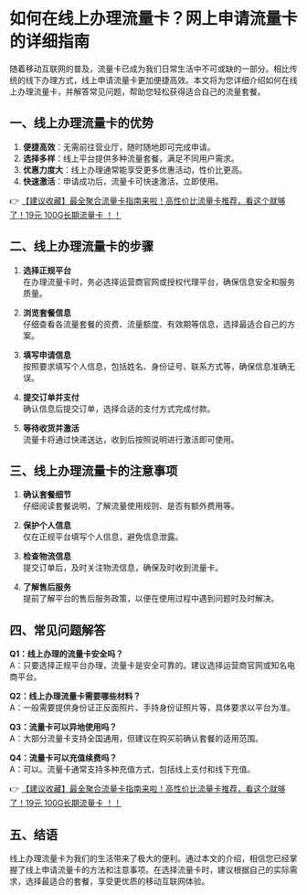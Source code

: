 # 如何在线上办理流量卡？网上申请流量卡的详细指南

随着移动互联网的普及，流量卡已成为我们日常生活中不可或缺的一部分。相比传统的线下办理方式，线上申请流量卡更加便捷高效。本文将为您详细介绍如何在线上办理流量卡，并解答常见问题，帮助您轻松获得适合自己的流量套餐。

## 一、线上办理流量卡的优势

1. **便捷高效**：无需前往营业厅，随时随地即可完成申请。
2. **选择多样**：线上平台提供多种流量套餐，满足不同用户需求。
3. **优惠力度大**：线上办理通常能享受更多优惠活动，性价比更高。
4. **快速激活**：申请成功后，流量卡可快速激活，立即使用。

👉 [【建议收藏】最全聚合流量卡指南来啦！高性价比流量卡推荐，看这个就够了！19元 100G长期流量卡 ！！](https://bit.ly/Liuliangka)

## 二、线上办理流量卡的步骤

1. **选择正规平台**  
   在办理流量卡时，务必选择运营商官网或授权代理平台，确保信息安全和服务质量。

2. **浏览套餐信息**  
   仔细查看各流量套餐的资费、流量额度、有效期等信息，选择最适合自己的方案。

3. **填写申请信息**  
   按照要求填写个人信息，包括姓名、身份证号、联系方式等，确保信息准确无误。

4. **提交订单并支付**  
   确认信息后提交订单，选择合适的支付方式完成付款。

5. **等待收货并激活**  
   流量卡将通过快递送达，收到后按照说明进行激活即可使用。

## 三、线上办理流量卡的注意事项

1. **确认套餐细节**  
   仔细阅读套餐说明，了解流量使用规则、是否有额外费用等。

2. **保护个人信息**  
   仅在正规平台填写个人信息，避免信息泄露。

3. **检查物流信息**  
   提交订单后，及时关注物流信息，确保及时收到流量卡。

4. **了解售后服务**  
   提前了解平台的售后服务政策，以便在使用过程中遇到问题时及时解决。

## 四、常见问题解答

**Q1：线上办理的流量卡安全吗？**  
A：只要选择正规平台办理，流量卡是安全可靠的。建议选择运营商官网或知名电商平台。

**Q2：线上办理流量卡需要哪些材料？**  
A：一般需要提供身份证正反面照片、手持身份证照片等，具体要求以平台为准。

**Q3：流量卡可以异地使用吗？**  
A：大部分流量卡支持全国通用，但建议在购买前确认套餐的适用范围。

**Q4：流量卡可以充值续费吗？**  
A：可以。流量卡通常支持多种充值方式，包括线上支付和线下充值。

👉 [【建议收藏】最全聚合流量卡指南来啦！高性价比流量卡推荐，看这个就够了！19元 100G长期流量卡 ！！](https://bit.ly/Liuliangka)

## 五、结语

线上办理流量卡为我们的生活带来了极大的便利。通过本文的介绍，相信您已经掌握了线上申请流量卡的方法和注意事项。在选择流量卡时，建议根据自己的实际需求，选择最适合的套餐，享受更优质的移动互联网体验。